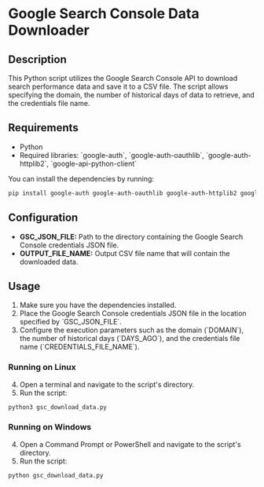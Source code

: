 # Google Search Console Data Downloader

## Description

This Python script utilizes the Google Search Console API to download search performance data and save it to a CSV file. The script allows specifying the domain, the number of historical days of data to retrieve, and the credentials file name.

## Requirements

- Python
- Required libraries: \`google-auth\`, \`google-auth-oauthlib\`, \`google-auth-httplib2\`, \`google-api-python-client\`

You can install the dependencies by running:

```bash
pip install google-auth google-auth-oauthlib google-auth-httplib2 google-api-python-client
```

## Configuration

- **GSC_JSON_FILE:** Path to the directory containing the Google Search Console credentials JSON file.
- **OUTPUT_FILE_NAME:** Output CSV file name that will contain the downloaded data.

## Usage

1. Make sure you have the dependencies installed.
2. Place the Google Search Console credentials JSON file in the location specified by \`GSC_JSON_FILE\`.
3. Configure the execution parameters such as the domain (\`DOMAIN\`), the number of historical days (\`DAYS_AGO\`), and the credentials file name (\`CREDENTIALS_FILE_NAME\`).

### Running on Linux

4. Open a terminal and navigate to the script's directory.
5. Run the script:

```bash
python3 gsc_download_data.py
```

### Running on Windows

4. Open a Command Prompt or PowerShell and navigate to the script's directory.
5. Run the script:

```bash
python gsc_download_data.py
```
